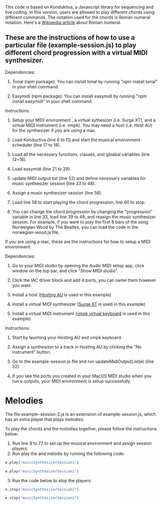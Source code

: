 This code is based on Konduktiva, a Javascript library for sequencing and live coding. In this version, users are allowed to play different chords using different commands. The notation used for the chords is Roman numeral notation. Here's a [Wikipedia article](https://en.wikipedia.org/wiki/Roman_numeral_analysis#:~:text=In%20music%20theory%2C%20Roman%20numeral,note%20is%20that%20scale%20degree.) about Roman numeral.

## These are the instructions of how to use a particular file (example-session.js) to play different chord progression with a virtual MIDI synthesizer.

Dependencies:

1. Tonal (npm package): You can install tonal by running "npm install tonal" in your shell command.

2. Easymidi (npm package): You can install easymidi by running "npm install easymidi" in your shell command.

Instructions: 

1. Setup your MIDI environment , a virtual sythesizer (i.e. Surge XT), and a virtual MIDI instrument (i.e. vmpk). You may need a host (i.e. Host AU) for the synthesizer if you are using a mac.

2. Load Konductiva (line 8 to 11) and start the musical environment scheduler (line 17 to 18).

3. Load all the necessary functions, classes, and gloabal variables (line 12~16).

4. Load easymidi (line 21 to 29).

5. update MIDI output list (line 52) and define necessary variables for music synthesizer session (line 33 to 48).

6. Assign a music synthesizer session (line 56).

7. Load line 58 to start playing the chord progression, line 60 to stop.

8. You can change the chord progression by changing the "progression" variable in line 33, load line 39 to 48, and reasign the music synthesizer session. For example, if you want to play the first 8 bars of the song Norweigian Wood by The Beatles, you can load the code in the norwegian-wood.js file.

If you are using a mac, these are the instructions for how to setup a MIDI environment:

Dependencies: 

1. Go to your MIDI studio by opening the Audio MIDI setup app, click window on the top bar, and click "Show MIDI studio".

2. Click the IAC driver block and add 4 ports, you can name them however you want.

3. Install a host ([Hosting AU](http://ju-x.com/hostingau.html) is used in this example)

4. Install a virtual MIDI synthesizer ([Surge XT](https://surge-synthesizer.github.io/) is used in this example)

5. Install a virtual MIDI instrument ([vmpk virtual keyboard](https://sourceforge.net/projects/vmpk/) is used in this example)

Instructions: 

1. Start by lauching your Hosting AU and vmpk keyboard.

2. Assign a synthesizer to a track in Hosting AU by clicking the "No instrument" button.

3. Go to the example-session.js file and run updateMidiOutputList(e) (line 52)

4. If you see the ports you created in your MacOS MIDI studio when you run e.outputs, your MIDI environment is setup successfully.


# Melodies

The file example-session-2.js is an extensiion of example-session.js, which has an extra player that plays melodies.

To play the chords and the molodies together, please follow the instructions below:

  1. Run line 8 to 77 to set up the musical environment and assign session players.
  2. Run play the and melodis by running the following code:
  ```javascript
  e.play('musicSynthesizerSession1')

  e.play('musicSynthesizerSession2')
  ```
  3. Run the code below to stop the players:
  ```javascript
  e.stop("musicSynthesizerSession1")

  e.stop("musicSynthesizerSession2")
  ```
